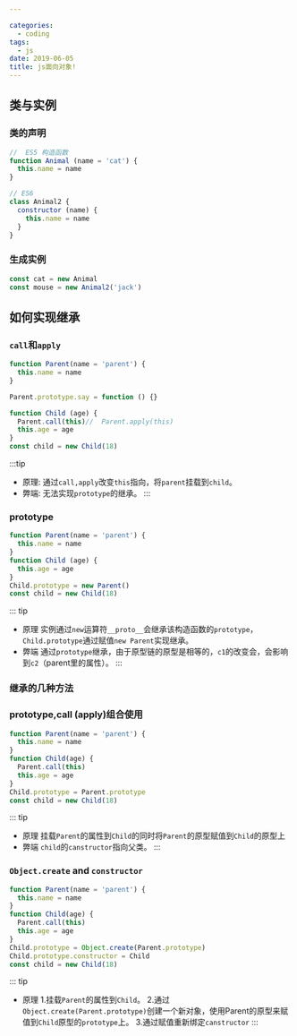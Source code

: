 ```yaml
---

categories:
  - coding
tags:
  - js
date: 2019-06-05
title: js面向对象!
---
```

## 类与实例
### 类的声明
```js
//  ES5 构造函数
function Animal (name = 'cat') {
  this.name = name
}

// ES6
class Animal2 {
  constructor (name) {
    this.name = name
  }
}
``` 
### 生成实例
```js 
const cat = new Animal
const mouse = new Animal2('jack')
```

## 如何实现继承
### `call`和`apply`
```js
function Parent(name = 'parent') {
  this.name = name
}

Parent.prototype.say = function () {}

function Child (age) {
  Parent.call(this)//  Parent.apply(this)
  this.age = age
}
const child = new Child(18)
```
:::tip
  - 原理: 通过`call,apply`改变`this`指向，将`parent`挂载到`child`。
  - 弊端: 无法实现`prototype`的继承。
:::

### prototype
```js
function Parent(name = 'parent') {
  this.name = name
}
function Child (age) {
  this.age = age
}
Child.prototype = new Parent()
const child = new Child(18)
```
::: tip
  - 原理 实例通过`new`运算符`__proto__`会继承该构造函数的`prototype`，`Child.prototype`通过赋值`new Parent`实现继承。
  - 弊端 通过`prototype`继承，由于原型链的原型是相等的，`c1`的改变会，会影响到`c2`（parent里的属性）。
:::

### 继承的几种方法
### prototype,call (apply)组合使用
```js
function Parent(name = 'parent') {
  this.name = name
}
function Child(age) {
  Parent.call(this)
  this.age = age
}
Child.prototype = Parent.prototype
const child = new Child(18)
```
::: tip
  - 原理 挂载`Parent`的属性到`Child`的同时将`Parent`的原型赋值到`Child`的原型上
  - 弊端 `child`的`canstructor`指向父类。
:::

### `Object.create` and `constructor`
```js
function Parent(name = 'parent') {
  this.name = name
}
function Child(age) {
  Parent.call(this)
  this.age = age
}
Child.prototype = Object.create(Parent.prototype)
Child.prototype.constructor = Child
const child = new Child(18)
```
::: tip
  - 原理
      1.挂载`Parent`的属性到`Child`。
      2.通过`Object.create(Parent.prototype)`创建一个新对象，使用Parent的原型来赋值到`Child`原型的`prototype`上。
      3.通过赋值重新绑定`canstructor`
:::